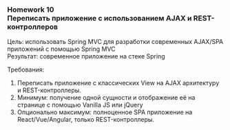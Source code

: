 ### Homework 10<br>Переписать приложение с использованием AJAX и REST-контроллеров
Цель: использовать Spring MVC для разработки современных AJAX/SPA приложений c помощью Spring MVC<br>
Результат: современное приложение на стеке Spring<br>

Требования:
<ol>
<li>Переписать приложение с классических View на AJAX архитектуру и REST-контроллеры.</li>
<li>Минимум: получение одной сущности и отображение её на странице с помощью Vanilla JS или jQuery</li>
<li>Опционально максимум: полноценное SPA приложение на React/Vue/Angular, только REST-контроллеры.</li>
</ol>
